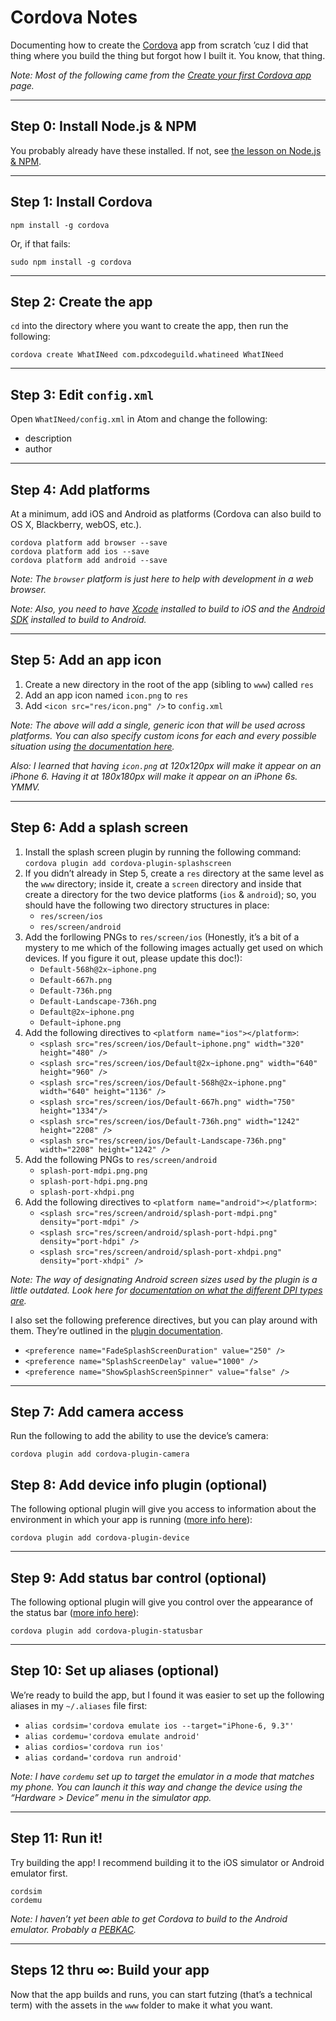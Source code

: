 # Cordova Notes

Documenting how to create the [Cordova](https://cordova.apache.org) app from scratch ’cuz I did that thing where you build the thing but forgot how I built it. You know, that thing.

_Note: Most of the following came from the [Create your first Cordova app](https://cordova.apache.org/docs/en/latest/guide/cli/index.html) page._

------

## Step 0: Install Node.js & NPM

You probably already have these installed. If not, see [the lesson on Node.js & NPM](https://github.com/segdeha/pdxcodeguild/blob/master/2.%20HTML%20%26%20CSS/2/nodejs-and-npm.md).

------

## Step 1: Install Cordova

    npm install -g cordova

Or, if that fails:

    sudo npm install -g cordova

------

## Step 2: Create the app

`cd` into the directory where you want to create the app, then run the following:

    cordova create WhatINeed com.pdxcodeguild.whatineed WhatINeed

------

## Step 3: Edit `config.xml`

Open `WhatINeed/config.xml` in Atom and change the following:

- description
- author

------

## Step 4: Add platforms

At a minimum, add iOS and Android as platforms (Cordova can also build to OS X, Blackberry, webOS, etc.).

    cordova platform add browser --save
    cordova platform add ios --save
    cordova platform add android --save

_Note: The `browser` platform is just here to help with development in a web browser._

_Note: Also, you need to have [Xcode](https://itunes.apple.com/us/app/xcode/id497799835?mt=12) installed to build to iOS and the [Android SDK](https://developer.android.com/studio/) installed to build to Android._

------

## Step 5: Add an app icon

1. Create a new directory in the root of the app (sibling to `www`) called `res`
1. Add an app icon named `icon.png` to `res`
1. Add `<icon src="res/icon.png" />` to `config.xml`

_Note: The above will add a single, generic icon that will be used across platforms. You can also specify custom icons for each and every possible situation using [the documentation here](https://cordova.apache.org/docs/en/latest/config_ref/images.html)._

_Also: I learned that having `icon.png` at 120x120px will make it appear on an iPhone 6. Having it at 180x180px will make it appear on an iPhone 6s. YMMV._

------

## Step 6: Add a splash screen

1. Install the splash screen plugin by running the following command: `cordova plugin add cordova-plugin-splashscreen`
1. If you didn’t already in Step 5, create a `res` directory at the same level as the `www` directory; inside it, create a `screen` directory and inside that create a directory for the two device platforms (`ios` & `android`); so, you should have the following two directory structures in place:
    - `res/screen/ios`
    - `res/screen/android`
1. Add the forllowing PNGs to `res/screen/ios` (Honestly, it’s a bit of a mystery to me which of the following images actually get used on which devices. If you figure it out, please update this doc!):
    - `Default-568h@2x~iphone.png`    - `Default-667h.png`    - `Default-736h.png`    - `Default-Landscape-736h.png`    - `Default@2x~iphone.png`    - `Default~iphone.png`
1. Add the following directives to `<platform name="ios"></platform>`:
    - `<splash src="res/screen/ios/Default~iphone.png" width="320" height="480" />`
    - `<splash src="res/screen/ios/Default@2x~iphone.png" width="640" height="960" />`
    - `<splash src="res/screen/ios/Default-568h@2x~iphone.png" width="640" height="1136" />`
    - `<splash src="res/screen/ios/Default-667h.png" width="750" height="1334"/>`
    - `<splash src="res/screen/ios/Default-736h.png" width="1242" height="2208" />`
    - `<splash src="res/screen/ios/Default-Landscape-736h.png" width="2208" height="1242" />`
1. Add the following PNGs to `res/screen/android`
    - `splash-port-mdpi.png.png`
    - `splash-port-hdpi.png.png`
    - `splash-port-xhdpi.png`
1. Add the following directives to `<platform name="android"></platform>`:
    - `<splash src="res/screen/android/splash-port-mdpi.png" density="port-mdpi" />`
    - `<splash src="res/screen/android/splash-port-hdpi.png" density="port-hdpi" />`
    - `<splash src="res/screen/android/splash-port-xhdpi.png" density="port-xhdpi" />`

_Note: The way of designating Android screen sizes used by the plugin is a little outdated. Look here for [documentation on what the different DPI types are](https://developer.android.com/guide/practices/screens_support.html)._

I also set the following preference directives, but you can play around with them. They’re outlined in the [plugin documentation](https://cordova.apache.org/docs/en/latest/reference/cordova-plugin-splashscreen/).

- `<preference name="FadeSplashScreenDuration" value="250" />`
- `<preference name="SplashScreenDelay" value="1000" />`
- `<preference name="ShowSplashScreenSpinner" value="false" />`

------

## Step 7: Add camera access

Run the following to add the ability to use the device’s camera:

    cordova plugin add cordova-plugin-camera

## Step 8: Add device info plugin (optional)

The following optional plugin will give you access to information about the environment in which your app is running ([more info here](https://github.com/apache/cordova-plugin-device)):

    cordova plugin add cordova-plugin-device

------

## Step 9: Add status bar control (optional)

The following optional plugin will give you control over the appearance of the status bar ([more info here](https://cordova.apache.org/docs/en/latest/reference/cordova-plugin-statusbar/)):

    cordova plugin add cordova-plugin-statusbar

------

## Step 10: Set up aliases (optional)

We’re ready to build the app, but I found it was easier to set up the following aliases in my `~/.aliases` file first:

- `alias cordsim='cordova emulate ios --target="iPhone-6, 9.3"'`
- `alias cordemu='cordova emulate android'`
- `alias cordios='cordova run ios'`
- `alias cordand='cordova run android'`

_Note: I have `cordemu` set up to target the emulator in a mode that matches my phone. You can launch it this way and change the device using the “Hardware > Device” menu in the simulator app._

------

## Step 11: Run it!

Try building the app! I recommend building it to the iOS simulator or Android emulator first.

    cordsim
    cordemu

_Note: I haven’t yet been able to get Cordova to build to the Android emulator. Probably a [PEBKAC](http://www.urbandictionary.com/define.php?term=pebkac)._

------

## Steps 12 thru ∞: Build your app

Now that the app builds and runs, you can start futzing (that’s a technical term) with the assets in the `www` folder to make it what you want.
